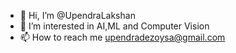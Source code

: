 - 👋 Hi, I’m @UpendraLakshan
- 👀 I’m interested in AI,ML and Computer Vision
- 📫 How to reach me upendradezoysa@gmail.com

<!---
UpendraLakshan/UpendraLakshan is a ✨ special ✨ repository because its `README.md` (this file) appears on your GitHub profile.
You can click the Preview link to take a look at your changes.
--->
